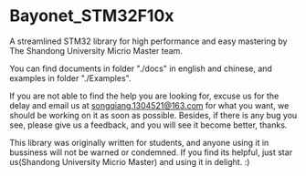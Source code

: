 # Bayonet_STM32F10x
A streamlined STM32 library for high performance and easy mastering by The Shandong University Micrio Master team. 

You can find documents in folder "./docs" in english and chinese, and examples in folder "./Examples". 

If you are not able to find the help you are looking for, excuse us for the delay and email us at songqiang.1304521@163.com for what you want, we should be working on it as soon as possible. 
Besides, if there is any bug you see, please give us a feedback, and you will see it become better, thanks. 

This library was originally written for students, and anyone using it in bussiness will not be warned or condemned. If you find its helpful, just star us(Shandong University Micrio Master) and using it in delight. :)